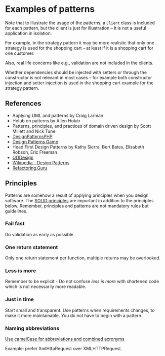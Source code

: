 # Examples of patterns

Note that to illustrate the usage of the patterns, a `Client` class is included for each pattern, but the client is just
for illustration – it is not a useful application in isolation.

For example, in the strategy pattern it may be more
realistic that only one strategy is used for the shopping cart – at least if it is a shopping cart for one customer.

Also, real life concerns like e.g., validation are not included in the clients.

Whether dependencies should be injected with setters or through the constructor is not relevant in most cases – for
example both constructor injection and setter injection is used in the shopping cart example for the strategy pattern.

## References

* Applying UML and patterns by Craig Larman
* Holub on patterns by Allen Holub
* Patterns, principles, and practices of domain driven design by Scott Millett and Nick Tune
* [DesignPatternsPHP](https://designpatternsphp.readthedocs.io/en/latest/README.html)
* [Design Patterns Game](https://designpatternsgame.com/patterns)
* Head First Design Patterns by Kathy Sierra, Bert Bates, Elisabeth Robson, Eric Freeman
* [OODesign](https://www.oodesign.com/)
* [Wikipedia - Design Patterns](https://en.wikipedia.org/wiki/Design_Patterns)
* [Refactoring.Guru](https://refactoring.guru/design-patterns)

## Principles

Patterns are somehow a result of applying principles when you design software.
The [SOLID principles](https://en.wikipedia.org/wiki/SOLID) are important in addition to the principles below. Remember,
principles and patterns are not mandatory rules but guidelines. 

### Fail fast

Do validation as early as possible.

### One return statement

Only one return statement per function, multiple returns may be overlooked.

### Less is more

Remember to be explicit - Do not confuse _less is more_ with shortened code which is not necessarily more readable.

### Just in time

Start small and transparent. Use patterns when requirements changes, to make it more maintainable. You do not have to
begin with a pattern.

### Naming abbreviations

[Use camelCase for abbreviations and combined acronyms](https://medium.com/fantageek/using-camelcase-for-abbreviations-232eb67d872)

Example: prefer XmlHttpRequest over XMLHTTPRequest.
